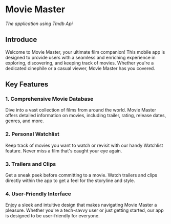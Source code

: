 # **Movie Master**
*The application using Tmdb Api*
## **Introduce**
Welcome to Movie Master, your ultimate film companion! This mobile app is designed to provide users with a seamless and enriching experience in exploring, discovering, and keeping track of movies. Whether you're a dedicated cinephile or a casual viewer, Movie Master has you covered.
## **Key Features**
### **1. Comprehensive Movie Database**
Dive into a vast collection of films from around the world. Movie Master offers detailed information on movies, including trailer, rating, release dates, genres, and more.
### **2. Personal Watchlist**
Keep track of movies you want to watch or revisit with our handy Watchlist feature. Never miss a film that's caught your eye again.
### **3. Trailers and Clips**
Get a sneak peek before committing to a movie. Watch trailers and clips directly within the app to get a feel for the storyline and style.
### **4. User-Friendly Interface**
Enjoy a sleek and intuitive design that makes navigating Movie Master a pleasure. Whether you're a tech-savvy user or just getting started, our app is designed to be user-friendly for everyone.
